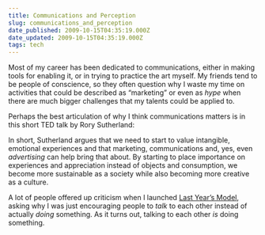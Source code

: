 ```yaml
---
title: Communications and Perception
slug: communications_and_perception
date_published: 2009-10-15T04:35:19.000Z
date_updated: 2009-10-15T04:35:19.000Z
tags: tech
---
```


Most of my career has been dedicated to communications, either in making tools for enabling it, or in trying to practice the art myself. My friends tend to be people of conscience, so they often question why I waste my time on activities that could be described as “marketing” or even as *hype* when there are much bigger challenges that my talents could be applied to.

Perhaps the best articulation of why I think communications matters is in this short TED talk by Rory Sutherland:

In short, Sutherland argues that we need to start to value intangible, emotional experiences and that marketing, communications and, yes, even *advertising* can help bring that about. By starting to place importance on experiences and appreciation instead of objects and consumption, we become more sustainable as a society while also becoming more creative as a culture.

A lot of people offered up criticism when I launched [Last Year’s Model](http://lastyearsmodel.org/), asking why I was just encouraging people to *talk* to each other instead of actually *doing* something. As it turns out, talking to each other *is* doing something.
